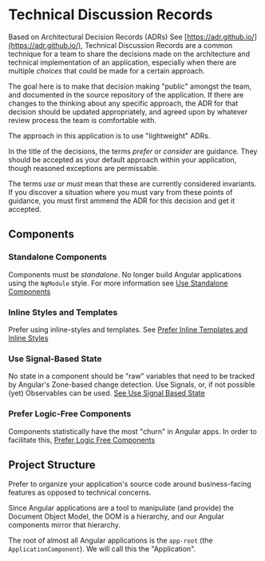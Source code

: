 # Technical Discussion Records

Based on Architectural Decision Records (ADRs) See
[https://adr.github.io/](https://adr.github.io/), Technical Discussion Records
 are a common technique for a
team to share the decisions made on the architecture and technical
implementation of an application, especially when there are multiple _choices_
that could be made for a certain approach.

The goal here is to make that decision making "public" amongst the team, and
documented in the source repository of the application. If there are changes to
the thinking about any specific approach, the ADR for that decision should be
updated appropriately, and agreed upon by whatever review process the team is
comfortable with.

The approach in this application is to use "lightweight" ADRs.

In the title of the decisions, the terms _prefer_ or _consider_ are guidance. They should be accepted as your default approach within your application, though reasoned exceptions are permissable.

The terms _use_ or _must_ mean that these are currently considered invariants. If you discover a situation where you must vary from these points of guidance, you must first ammend the ADR for this decision and get it accepted.

## Components

### Standalone Components

Components must be _standalone_. No longer build Angular applications using the `NgModule` style. For more information see [Use Standalone Components](./components/standalone)

### Inline Styles and Templates

Prefer using inline-styles and templates. See [Prefer Inline Templates and Inline Styles](./components/inline)

### Use Signal-Based State

No state in a component should be "raw" variables that need to be tracked by Angular's Zone-based change detection. Use Signals, or, if not possible (yet) Observables can be used. [See Use Signal Based State](./components/signals)

### Prefer Logic-Free Components

Components statistically have the most "churn" in Angular apps. In order to facilitate this, [Prefer Logic Free Components](./components/logic-free)

## Project Structure

Prefer to organize your application's source code around business-facing features as opposed to technical concerns.

Since Angular applications are a tool to manipulate (and provide) the Document Object Model, the DOM is a hierarchy, and our Angular components mirror that hierarchy.

The root of almost all Angular applications is the `app-root` (the `ApplicationComponent`). We will call this the "Application".
